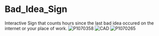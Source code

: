 # Bad_Idea_Sign
Interactive Sign that counts hours since the last bad idea occured on the internet or your place of work. 
![P1070358](https://github.com/retrobuiltRyan/Bad_Idea_Sign/assets/68818321/c8b42343-5ba6-48fe-bb1e-0e0ebec68dbd)
![CAD](https://github.com/retrobuiltRyan/Bad_Idea_Sign/assets/68818321/17a4dc4b-0972-4b20-9a66-335e6c11f6c7)
![P1070265](https://github.com/retrobuiltRyan/Bad_Idea_Sign/assets/68818321/fa286fc2-0232-4ab9-9504-0d0cb61680b2)
